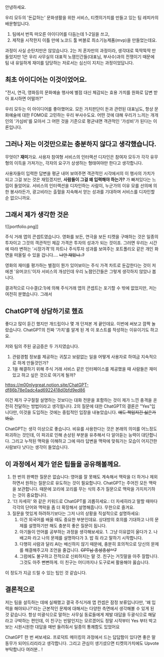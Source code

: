 안녕하세요.

우리 모두의 '돈값하는' 문화생활을 위한 서비스, 티켓의가치를 만들고 있는 팀 레피카의 배문형입니다.

1. 팀에서 번뜩 떠오른 아이디어를 다듬는데 1-2일을 쓰고, 
2. 제작을 시작한지 이틀 만에 노코드 툴 버블로 최소기능제품(mvp)을 만들었는데요.

과정이 사실 순탄치만은 않았습니다. 2는 저 혼자만의 과정이라, 생각대로 뚝딱뚝딱 만들었지만 1은 우리 사무실의 대표적 노잼인간들(대표님, 부사수)과의 전쟁이기 때문에 팀 내 유일하게 재미를 담당하는 저로서는 심신이 지치는 과정이었답니다.

## 최초 아이디어는 이것이었어요.

"전시, 연극, 영화등의 문화예술 행사에 별점 대신 체감되는 효용 가치를 원화로 답변 받아 표시하면 어떨까?"

우리 모두는 이 아이디어를 좋아했어요. 모든 가치판단이 돈과 관련된 대표님도, 항상 문화예술에 대한 FOMO로 고민하는 우리 부사수도요. 어떤 것에 대해 우리가 느끼는 개개인의 '가심비'를 모아서 그 어떤 것을 기준으로 평균내면 객관적인 '가성비'가 된다는 이론입니다.

## 그러나 저는 이것만으로는 충분하지 않다고 생각했습니다. 

무엇이? **재미**가요. 사용자 참여형 서비스의 인터랙션 디자인은 참여자 모두가 각각 유무형의 이득을 가져가는, 각자의 요구가 상생하는 형태여야만 한다고 생각합니다.

사용자들이 입력한 답변을 평균 내어 보여주면 객관적인 시각에서의 이 행사의 가치가 되고 그걸 보는 것은 재밌겠지만, **사람들이 그걸 왜 입력해야 하는가?** 가 빠져있다는 느낌이 들었어요. 서비스의 인터랙션을 디자인하는 사람이, 누군가의 이유 모를 선의에 의한 봉사라든가, 광고비라는 출혈을 지속해서 얻는 성과를 기대하며 서비스를 디자인할 순 없으니까요.

## 그래서 제가 생각한 것은

![[portfolio.png]]

주식 거래 앱의 콘셉트였습니다. 영화를 보든, 연극을 보든 티켓을 구매하는 것은 일종의 투자이고 그것의 객관적인 체감 가격은 투자의 성과가 되는 것이죠. 그러면 우리는 시간에 따라 변하는 '시장가격'의 차트나 주식투자 성과를 보여주는 포트폴리오 같은 개인 화면을 떠올릴 수 있을 겁니다.... <strike>나만 재밌나..?</strike>

영화의 재미를 평가하는 별점이 뭔가 있어보이는 주식 가격 차트로 둔갑한다는 것이 저에겐 '유머코드'이자 서비스의 개성인데 우리 노잼인간들은 그렇게 생각하지 않았나 봅니다.

결과적으로 다수결(2:1)에 의해 주식거래 앱의 콘셉트는 포기할 수 밖에 없었지만, 저는 여전히 분했습니다. 그래서

## ChatGPT에 상담하기로 했죠

좋다고 많이 듣긴 했지만 개드립이나 몇 개 던져본 게 끝인데요. 이번에 써보고 깜짝 놀랐습니다. ChatGPT의 진짜 '가치'를 알게 된 게 이 포스트를 작성하는 이유이기도 하고요.

저와 팀의 주된 궁금증은 두 가지였습니다.

1. 관람경험 정보를 제공하는 귀찮고 보람없는 일을 어떻게 사용자로 하여금 지속적으로 하게 만들것인가?
2. 1을 해결하기 위해 주식 거래 서비스 같은 인터페이스를 제공했을 때 사람들은 재미있고 하고 싶은 것으로 여기게 될까?

https://m00nlygreat.notion.site/ChatGPT-df86b78e0adc4ad6922418d0bfd9ed86

이건 제가 구구절절 설명하는 것보다는 대화 전문을 포함하는 것이 제가 느낀 충격을 온전히 전달하는 방법이라고 생각됩니다. 2의 질문에 대한 ChatGPT의 결론은 "Yes"입니다만, 이것을 도입하는 것에는 중립적인 입장을 내놓았습니다. <strike>얘도 책임지긴 싫은가봐요.</strike>

ChatGPT는 생각 이상으로 좋습니다. 비유를 사용한다는 것은 본래의 의미를 어느정도 파괴하는 것인데, 이 파괴로 인해 손상된 부분을 유추해서 다 알아듣는 능력이 대단합니다. 그리고 누적된 맥락을 이해하고 그에 따라 답변을 맥락에 맞춰가는 모습이 어지간한 사람보다 낫다는 생각이 들었습니다.

## 이 과정에서 제가 얻은 팁들을 공유해볼께요.

1. 한 번의 완벽한 질문은 없습니다: 영어를 잘 못해도 계속해서 맥락을 더 하거나 제외하면서 원하는 질문으로 유도하는 것이 필요합니다. ChatGPT는 주어진 모든 맥락을 보관합니다. 때문에 꼬리에 꼬리를 무는 식의 추가 질문으로 맥락을 가지치기하는 것이 중요합니다.
2. '더 자세히' 와 같은 키워드로 ChatGPT를 괴롭히세요.: 더 자세히라고 말할 때마다 각각의 단어와 맥락을 좀 더 확장해서 설명해줍니다. 무한으로 즐겨요.
3. 질문을 멋있게 하려하기보다는 그저 나의 상황을 직설적으로 설명하세요: 
	1. 이건 외국어를 배울 때도 중요한 부분인데요. 상대방의 호의를 기대하고 나의 문제를 설명하기만 해도 충분히 좋은 질문이 됩니다. 
	2. 아기들이 언어를 공부하는 과정을 생각해보세요. 1. 그냥 이유없이 울다가 2. 나 배고파 라고 나의 문제를 설명하다가 3. 밥 줘 라고 말하기 시작합니다.
	3. 다행히 사람과 달리 AI는 배신하지 않기 때문에, 충분히 호의적으로 당신의 문제를 해결해주고자 조언을 줄겁니다. <strike>GPT님 충성충성^^7</strike>
	4. 그럼에도 불구하고 전적으로 신뢰하지는 말 것. 친구는 거짓말을 아주 잘합니다. 그것도 아주 뻔뻔하게. 이 친구는 어디까지나 도구로써 활용해야 옳습니다.

이 정도가 지금 드릴 수 있는 팁인 것 같습니다.

## 결론적으로 

저는 팀을 설득하는 데에 실패했고 결국 주식거래 앱 컨셉은 잠정 보류입니다만, '왜 입력을 해야되나?'라는 근본적인 문제에 대해서는 다양한 측면에서 생각해볼 수 있게 된 것 같습니다. 항상 미괄식으로 말하는 사무실 동료들에게 제발 대답을 두괄식으로 해달라고 구박하는 편인데, 이 친구는 빈말인지는 모르겠어도 정말 시작부터 Yes 부터 박고 보는 시원시원한 대답을 매번 들려줘서 일종의 통쾌함도 있었어요

ChatGPT 한 번 써보세요. 프로덕트 메이킹의 과정에서 드는 답답함이 있다면 좋은 말동무가 되어드리리라고 생각합니다. 그리고 관심이 생기셨으면 티켓의가치에도 Upvote 부탁합니다 여러분.. !